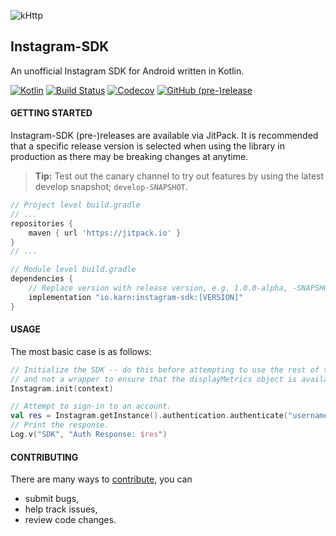 ![kHttp](./docs/assets/logo.svg)

## Instagram-SDK
An unofficial Instagram SDK for Android written in Kotlin.

[![Kotlin](https://img.shields.io/badge/Kotlin-1.3.11-blue.svg?style=flat-square)](http://kotlinlang.org)
[![Build Status](https://img.shields.io/travis/Karn/instagram-sdk.svg?style=flat-square)](https://travis-ci.org/Karn/instagram-sdk)
[![Codecov](https://img.shields.io/codecov/c/github/karn/instagram-sdk.svg?style=flat-square)](https://codecov.io/gh/Karn/instagram-sdk)
[![GitHub (pre-)release](https://img.shields.io/github/release/karn/instagram-sdk/all.svg?style=flat-square)
](./../../releases)


#### GETTING STARTED
Instagram-SDK (pre-)releases are available via JitPack. It is recommended that a specific release version is selected when using the library in production as there may be breaking changes at anytime.

> **Tip:** Test out the canary channel to try out features by using the latest develop snapshot; `develop-SNAPSHOT`.

```Groovy
// Project level build.gradle
// ...
repositories {
    maven { url 'https://jitpack.io' }
}
// ...

// Module level build.gradle
dependencies {
    // Replace version with release version, e.g. 1.0.0-alpha, -SNAPSHOT
    implementation "io.karn:instagram-sdk:[VERSION]"
}
```

#### USAGE
The most basic case is as follows:

```Kotlin
// Initialize the SDK -- do this before attempting to use the rest of the SDK functions. Use the application context
// and not a wrapper to ensure that the displayMetrics object is available.
Instagram.init(context)

// Attempt to sign-in to an account.
val res = Instagram.getInstance().authentication.authenticate("username", "password")
// Print the response.
Log.v("SDK", "Auth Response: $res")
```

#### CONTRIBUTING
There are many ways to [contribute](./.github/CONTRIBUTING.md), you can
- submit bugs,
- help track issues,
- review code changes.
